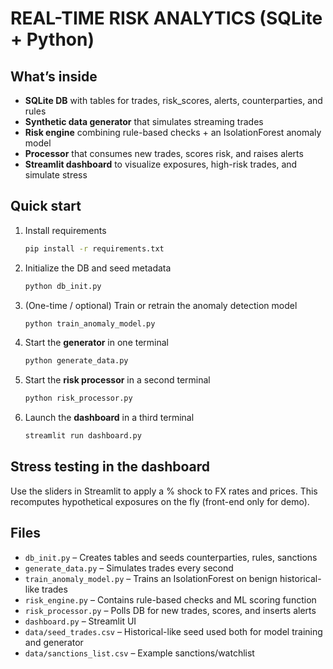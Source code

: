 # REAL-TIME RISK ANALYTICS (SQLite + Python)

## What’s inside
- **SQLite DB** with tables for trades, risk_scores, alerts, counterparties, and rules
- **Synthetic data generator** that simulates streaming trades
- **Risk engine** combining rule-based checks + an IsolationForest anomaly model
- **Processor** that consumes new trades, scores risk, and raises alerts
- **Streamlit dashboard** to visualize exposures, high-risk trades, and simulate stress

## Quick start
1. Install requirements
   ```bash
   pip install -r requirements.txt
   ```

2. Initialize the DB and seed metadata
   ```bash
   python db_init.py
   ```

3. (One-time / optional) Train or retrain the anomaly detection model
   ```bash
   python train_anomaly_model.py
   ```

4. Start the **generator** in one terminal
   ```bash
   python generate_data.py
   ```

5. Start the **risk processor** in a second terminal
   ```bash
   python risk_processor.py
   ```

6. Launch the **dashboard** in a third terminal
   ```bash
   streamlit run dashboard.py
   ```

## Stress testing in the dashboard
Use the sliders in Streamlit to apply a % shock to FX rates and prices. This recomputes hypothetical exposures on the fly (front-end only for demo).

## Files
- `db_init.py` – Creates tables and seeds counterparties, rules, sanctions
- `generate_data.py` – Simulates trades every second
- `train_anomaly_model.py` – Trains an IsolationForest on benign historical-like trades
- `risk_engine.py` – Contains rule-based checks and ML scoring function
- `risk_processor.py` – Polls DB for new trades, scores, and inserts alerts
- `dashboard.py` – Streamlit UI
- `data/seed_trades.csv` – Historical-like seed used both for model training and generator
- `data/sanctions_list.csv` – Example sanctions/watchlist
